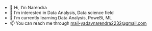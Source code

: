 - 👋 Hi, I’m Narendra
- 👀 I’m interested in Data Analysis, Data science field
- 🌱 I’m currently learning Data Analysis, PoweBi, ML
- 📫 You can reach me through mail-yadavnarendra2232@gmail.com



